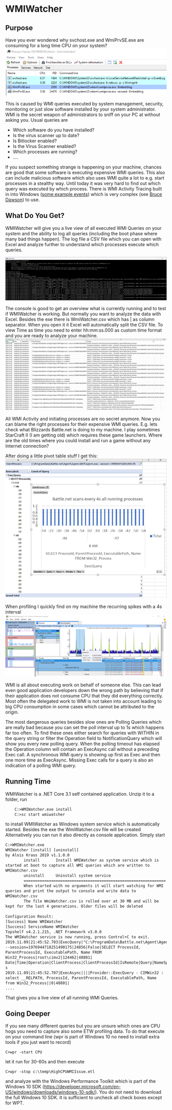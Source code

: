 ﻿# WMIWatcher

## Purpose 

Have you ever wondered why svchost.exe and WmiPrvSE.exe are consuming for a long time CPU on your system?
![](Docs/Pics/WMICpuActivity.png)

This is caused by WMI queries executed by system management, security, monitoring or just slow software installed by your system administrator.
WMI is the secret weapon of administrators to sniff on your PC at without asking you. Usual queries are

- Which software do you have installed?
- Is the virus scanner up to date?
- Is Bitlocker enabled? 
- Is the Virus Scanner enabled?
- Which processes are running?
- ....

If you suspect something strange is happening on your machine, chances are good that some software is executing expensive WMI queries. This also can include
malicious software which also uses WMI quite a lot to e.g. start processes in a stealthy way. 
Until today it was very hard to find out which query was executed by which process.
There is WMI Activity Tracing built in into Windows ([some example events](https://www.darkoperator.com/blog/2017/10/14/basics-of-tracking-wmi-activity)) which is very complex 
(see [Bruce Dawson](https://randomascii.wordpress.com/2017/09/05/hey-synaptics-can-you-please-stop-polling/)) to use. 


## What Do You Get?

WMIWatcher will give you a live view of all executed WMI Queries on your system and the ability to log all queries (including the boot phase where many bad things happen).
The log file a CSV file which you can open with Excel and analyze further to understand which processes execute which queries. 

![](Docs/Pics/Console.png)

The console is good to get an overview what is currently running and to test if WMIWatcher is working. But normally you want to analyze the data
with Excel. Besides the exe there is WmiWatcher.csv which has | as column separator. When you open it it Excel will automatically split
the CSV file. To view Time as time you need to enter hh:mm:ss.000 as custom time format and you are ready to analyze your machine.
![](Docs/Pics/CSVFile.png)

All WMI Activity and initiating processes are no secret anymore. Now you can blame the right processes for their expensive WMI queries. E.g. lets check what Blizzards Battle.net is doing
to my machine. I play sometimes StarCraft II (I am getting old) which requires these game launchers. Where are the old times where you could install and run a game without any Internet connection?

After doing a little pivot table stuff I get this:
![](Docs/Pics/Battlenet.png)

When profiling I quickly find on my machine the recurring spikes
with a 4s interval
![](Docs/Pics/Battlenet_WPAView.png)

WMI is all about executing work on behalf of someone else. This can lead even good application developers down the wrong path by believing that if their application 
does not consume CPU that they did everything correctly. Most often the delegated work to WMI is not taken into account leading to big CPU consumption in some cases
which cannot be attributed to the origin.

The most dangerous queries besides slow ones are Polling Queries which are really bad because you can set the poll interval up to 1s which happens far too often. 
To find these ones either search for queries with WITHIN in the query string or filter the Operation field to NotificationQuery which 
will show you every new polling query. 
When the polling timeout has elapsed the Operation column will contain an ExecAsync call without a preceding Exec call. A synchronous WMI query is showing up first as Exec and then one more time 
as ExecAsync. Missing Exec calls for a query is also an indication of a polling WMI query.

## Running Time

WMIWatcher is a .NET Core 3.1 self contained application. Unzip it to a folder, run 
```
    C:>WMIWatcher.exe install
    C:>sc start wmiwatcher
```
to install WMIWatcher as Windows system service which is automatically started. 
Besides the exe the WmiWatcher.csv file will be created
Alternatively you can run it also directly as console application. Simply start
```
C:>WMIWatcher.exe
WMIWatcher [install] [uninstall]
by Alois Kraus 2019 v1.1.0.0
        install       Install WMIWatcher as system service which is started at boot to capture all WMI queries which are written to WMIWatcher.csv
        uninstall     Uninstall system service
        ==============================================================
        When started with no arguments it will start watching for WMI queries and print the output to console and write data to WMIWatcher.csv
        The file WmiWatcher.csv is rolled over at 30 MB and will be kept for the last 4 generations. Older files will be deleted

Configuration Result:
[Success] Name WMIWatcher
[Success] ServiceName WMIWatcher
Topshelf v4.2.1.215, .NET Framework v3.0.0
The WMIWatcher service is now running, press Control+C to exit.
2019.11.09|21:45:52.703|ExecQuery|"C:\ProgramData\Battle.net\Agent\Agent.6847\Agent.exe" --session=1976944718251490175|24856|False|SELECT ProcessId, ParentProcessId, ExecutablePath, Name FROM Win32_Process|root\cimv2|124462|48801|
Date|Time|Operation|ClientProcess|ClientProcessId|IsRemote|Query|NameSpace|OperationId|GroupOperationId|Duration s
2019.11.09|21:45:52.707|ExecAsync||||Provider::ExecQuery - CIMWin32 : select __RELPATH, ProcessId, ParentProcessId, ExecutablePath, Name from Win32_Process||0|48801|
....
```

That gives you a live view of all running WMI Queries. 

## Going Deeper
If you see many different queries but you are unsure which ones are CPU hogs you need to capture also some ETW profiling data.
To do that execute on your command line (wpr is part of Windows 10 no need to install extra tools if you just want to record)
```
C>wpr -start CPU
```
let it run for 30-60s and then execute
```
C>wpr -stop c:\temp\HighCPUWMIIssue.etl
```
and analyze with the Windows Performance Toolkit which is part of the Windows 10 SDK (https://developer.microsoft.com/en-US/windows/downloads/windows-10-sdk/). 
You do not need to download the full Windows 10 SDK. It is sufficient to uncheck all check boxes except for WPT.

